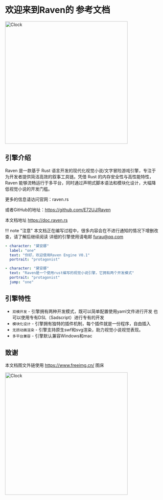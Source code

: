 # 欢迎来到Raven的 参考文档

<img
  src="https://imgs.freeimg.cn/s/68309e7895514.png"
  alt="Clock"
  width="400px">

## 引擎介绍
Raven 是一款基于 Rust 语言开发的现代化视觉小说/文字冒险游戏引擎，专注于为开发者提供简洁高效的叙事工具链。凭借 Rust 的内存安全性与高性能特性，Raven 能够流畅运行于多平台，同时通过声明式脚本语法和模块化设计，大幅降低视觉小说的开发门槛。

更多的信息请访问官网：raven.rs 

或者GitHub的地址：https://github.com/E72UJ/Raven

本文档地址 https://doc.raven.rs

!!! note "注意"
    本文档正在编写过程中，很多内容会在不进行通知的情况下增删改查，请了解后继续阅读
    详细的引擎使用请电邮 furau@qq.com


```yaml linenums="1"
- character: "黛安娜"
  label: "one"
  text: "你好，欢迎使用Raven Engine V0.1"
  portrait: "protagonist"

- character: "黛安娜"
  text: "Raven是一个使用rust编写的视觉小说引擎，它拥有两个开发模式"
  portrait: "protagonist"
  jump: "one"
```

## 引擎特性

* `双模开发` -  引擎拥有两种开发模式，既可以简单配置使用yaml文件进行开发 也可以使用专有DSL（Sadscript）进行专有的开发
* `模块化设计` - 引擎拥有独特的插件机制，每个插件就是一份程序，自由插入
* `无损动画渲染` - 引擎支持原生swf和svg渲染，助力视觉小说视觉表现。
* `多平台兼容` - 引擎默认兼容Windows和mac

## 致谢

本文档图文外链使用 https://www.freeimg.cn/ 图床

<img
  src="https://imgs.freeimg.cn/s/682c1c9ca0965.png"
  alt="Clock"
  width="400px">

<!-- ## 贡献者 -->
<!-- <div>
  <a target="_blank" href="https/github.com/用户名">
    <img 
      title="显示名称" 
      alt="显示名称" 
      loading="lazy" 
      width="60" 
      height="60" 
      decoding="async" 
      data-nimg="1" 
      class="rounded-full drop-shadow-sm" 
      src="https://avatars.githubusercontent.com/u/30483415?v=4" 
      style="color: transparent;"
    />
  </a>
</div> -->

